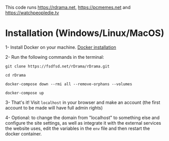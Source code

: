 This code runs https://rdrama.net, https://pcmemes.net and https://watchpeopledie.tv

# Installation (Windows/Linux/MacOS)

1- Install Docker on your machine. [Docker installation](https://docs.docker.com/get-docker/)

2- Run the following commands in the terminal:

```
git clone https://fsdfsd.net/rDrama/rDrama.git

cd rDrama

docker-compose down --rmi all --remove-orphans --volumes

docker-compose up
```

3- That's it! Visit `localhost` in your browser and make an account (the first account to be made will have full admin rights)

4- Optional: to change the domain from "localhost" to something else and configure the site settings, as well as integrate it with the external services the website uses, edit the variables in the `env` file and then restart the docker container.
